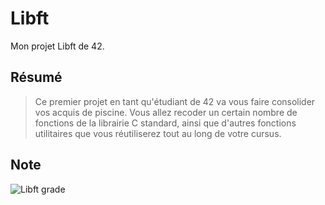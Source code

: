 # Libft
Mon projet Libft de 42.

## Résumé
> Ce premier projet en tant qu'étudiant de 42 va vous faire consolider vos acquis de piscine. Vous allez recoder un certain nombre de fonctions de la librairie C standard, ainsi que d'autres fonctions utilitaires que vous réutiliserez tout au long de votre cursus.

## Note
![Libft grade](https://badge42.herokuapp.com/api/project/acoezard/Libft)
